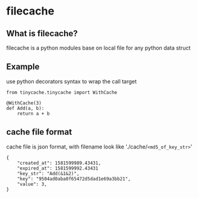 # filecache

## What is filecache?
filecache is a python modules base on local file for any python data struct

## Example
use python decorators syntax to wrap the call target
```
from tinycache.tinycache import WithCache

@WithCache(3)
def Add(a, b):
    return a + b
```

## cache file format
cache file is json format, with filename look like './cache/`<md5_of_key_str>`'
```
{
    "created_at": 1581599989.43431, 
    "expired_at": 1581599992.43431
    "key_str": "Add(&1&2)", 
    "key": "9504ad0aba0f65472d5dad1e69a3bb21",
    "value": 3, 
}
```